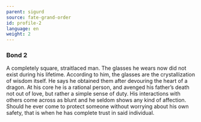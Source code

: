 ```yaml
---
parent: sigurd
source: fate-grand-order
id: profile-2
language: en
weight: 2
---
```


### Bond 2

A completely square, straitlaced man. The glasses he wears now did not exist during his lifetime. According to him, the glasses are the crystallization of wisdom itself. He says he obtained them after devouring the heart of a dragon.
At his core he is a rational person, and avenged his father’s death not out of love, but rather a simple sense of duty.
His interactions with others come across as blunt and he seldom shows any kind of affection.
Should he ever come to protect someone without worrying about his own safety, that is when he has complete trust in said individual. 
